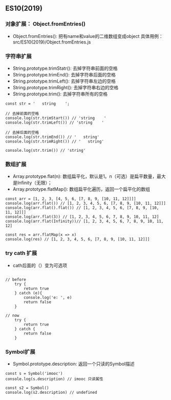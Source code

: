 ## ES10(2019)

### 对象扩展： Object.fromEntries()
- Object.fromEntries(): 把有name和value的二维数组变成object
具体用例： src/ES10(2019)/Object.fromEntries.js

### 字符串扩展
- String.prototype.trimStatr(): 去掉字符串前面的空格
- String.prototype.trimEnd(): 去掉字符串后面的空格
- String.prototype.trimLeft(): 去掉字符串左边的空格
- String.prototype.trimRight(): 去掉字符串右边的空格
- String.prototype.trim(): 去掉字符串所有的空格
```
const str = '   string    ';

// 去掉前面的空格
console.log(str.trimStart()) // 'string    '
console.log(str.trimLeft()) // 'string    '

// 去掉后面的空格
console.log(str.trimEnd()) // '   string'
console.log(str.trimRight()) // '   string'

console.log(str.trim()) // 'string'

```

### 数组扩展
- Array.prototype.flat(n): 数组扁平化，默认是1。n（可选）是扁平数量，最大是Infinity（无限）；
- Array.prototype.flatMap(): 数组扁平化遍历，返回一个扁平化的数组
```
const arr = [1, 2, 3, [4, 5, 6, [7, 8, 9, [10, 11, 12]]]]
console.log(arr.flat()) // [1, 2, 3, 4, 5, 6, [7, 8, 9, [10, 11, 12]]]
console.log(arr.flat().flat()) // [1, 2, 3, 4, 5, 6, [7, 8, 9, [10, 11, 12]]]
console.log(arr.flat(3)) // [1, 2, 3, 4, 5, 6, 7, 8, 9, 10, 11, 12]
console.log(arr.flat(Infinity))// [1, 2, 3, 4, 5, 6, 7, 8, 9, 10, 11, 12]

const res = arr.flatMap(x => x)
console.log(res) // [1, 2, 3, 4, 5, 6, [7, 8, 9, [10, 11, 12]]]

```
### try cath 扩展
- cath后面的（）变为可选项
```

// before
    try {
        return true
    } catch (e){
        console.log('e: ', e)
        return false
    }

// now
    try {
        return true
    } catch {
        return false
    }

```

### Symbol扩展
- Symbol.prototype.description: 返回一个只读的Symbol描述
```
const s = Symbol('imooc')
console.log(s.description) // imooc 只读属性

const s2 = Symbol()
console.log(s2.description) // undefined
```